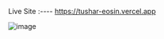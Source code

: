 Live Site :---- https://tushar-eosin.vercel.app

![image](https://github.com/tushii05/my_site/assets/104415590/57a8cdd6-498c-4d11-9606-dd4d856d9bf2)
